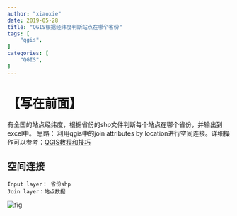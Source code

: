 ```yaml
---
author: "xiaoxie"
date: 2019-05-28
title: "QGIS根据经纬度判断站点在哪个省份"
tags: [
    "qgis",
]
categories: [
    "QGIS",
]
---
```



# 【写在前面】

有全国的站点经纬度，根据省份的shp文件判断每个站点在哪个省份，并输出到excel中。
思路： 利用qgis中的join attributes by location进行空间连接。详细操作可以参考：[QGIS教程和技巧](http://www.qgistutorials.com/zh_TW/docs/3/performing_spatial_joins.html)

## 空间连接
```
Input layer： 省份shp
Join layer：站点数据
```
![fig](/image/join_by_attribute.png)